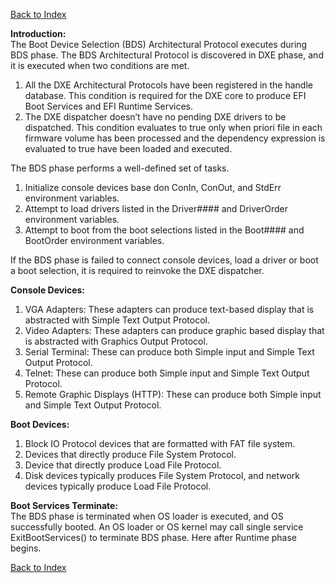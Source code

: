 [Back to Index](../index.md)

**Introduction:**  
The Boot Device Selection (BDS) Architectural Protocol executes during BDS phase. The BDS Architectural Protocol is discovered in DXE phase, and it is executed when two conditions are met.
1. All the DXE Architectural Protocols have been registered in the handle database. This condition is required for the DXE core to produce EFI Boot Services and EFI Runtime Services.
1. The DXE dispatcher doesn’t have no pending DXE drivers to be dispatched. This condition evaluates to true only when priori file in each firmware volume has been processed and the dependency expression is evaluated to true have been loaded and executed.

The BDS phase performs a well-defined set of tasks.
1. Initialize console devices base don ConIn, ConOut, and StdErr environment variables.
1. Attempt to load drivers listed in the Driver#### and DriverOrder environment variables.
1. Attempt to boot from the boot selections listed in the Boot#### and BootOrder environment variables.

If the BDS phase is failed to connect console devices, load a driver or boot a boot selection, it is required to reinvoke the DXE dispatcher.

**Console Devices:**  
1. VGA Adapters: These adapters can produce text-based display that is abstracted with Simple Text Output Protocol.
1. Video Adapters: These adapters can produce graphic based display that is abstracted with Graphics Output Protocol.
1. Serial Terminal: These can produce both Simple input and Simple Text Output Protocol.
1. Telnet:  These can produce both Simple input and Simple Text Output Protocol.
1. Remote Graphic Displays (HTTP): These can produce both Simple input and Simple Text Output Protocol.

**Boot Devices:**  
1. Block IO Protocol devices that are formatted with FAT file system.
1. Devices that directly produce File System Protocol.
1. Device that directly produce Load File Protocol.
1. Disk devices typically produces File System Protocol, and network devices typically produce Load File Protocol.

**Boot Services Terminate:**  
The BDS phase is terminated when OS loader is executed, and OS successfully booted. An OS loader or OS kernel may call single service ExitBootServices() to terminate BDS phase. Here after Runtime phase begins.

[Back to Index](../index.md)
